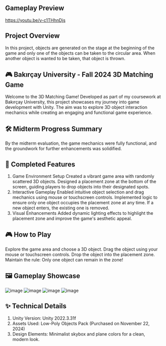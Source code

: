 ## Gameplay Preview
https://youtu.be/v-c1THhnDjs

## Project Overview
In this project, objects are generated on the stage at the beginning of the game and only one of the objects can be taken to the circular area. When another object is wanted to be taken, that object is thrown.

## 🎮 Bakırçay University - Fall 2024 3D Matching Game
Welcome to the 3D Matching Game! Developed as part of my coursework at Bakırçay University, this project showcases my journey into game development with Unity. The aim was to explore 3D object interaction mechanics while creating an engaging and functional game experience.

## 🛠 Midterm Progress Summary
By the midterm evaluation, the game mechanics were fully functional, and the groundwork for further enhancements was solidified.

## 🚧 Completed Features
1. Game Environment Setup
Created a vibrant game area with randomly scattered 3D objects.
Designed a placement zone at the bottom of the screen, guiding players to drop objects into their designated spots.
2. Interactive Gameplay
Enabled intuitive object selection and drag mechanics using mouse or touchscreen controls.
Implemented logic to ensure only one object occupies the placement zone at any time. If a new object enters, the existing one is removed.
3. Visual Enhancements
Added dynamic lighting effects to highlight the placement zone and improve the game's aesthetic appeal.
## 🎮 How to Play
Explore the game area and choose a 3D object.
Drag the object using your mouse or touchscreen controls.
Drop the object into the placement zone.
Maintain the rule: Only one object can remain in the zone!

## 🖼 Gameplay Showcase
![image](https://github.com/user-attachments/assets/0ce1c038-b7ce-4d48-a063-2e6429b13085)
![image](https://github.com/user-attachments/assets/188d5778-7a39-4f90-bbae-d0e26ee1c551)
![image](https://github.com/user-attachments/assets/d8bb016e-3cbf-4730-9b74-007768702984)
![image](https://github.com/user-attachments/assets/86389c60-7974-48e4-8288-6cb5d54fcaac)

## ✨ Technical Details
1. Unity Version: Unity 2022.3.31f
2. Assets Used: Low-Poly Objects Pack (Purchased on November 22, 2024)
3. Design Elements: Minimalist skybox and plane colors for a clean, modern look.

